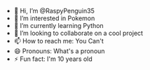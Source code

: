 - 👋 Hi, I’m @RaspyPenguin35
- 👀 I’m interested in Pokemon
- 🌱 I’m currently learning Python
- 💞️ I’m looking to collaborate on a cool project
- 📫 How to reach me: You Can't
- 😄 Pronouns: What's a pronoun
- ⚡ Fun fact: I'm 10 years old

<!---
RaspyPenguin35/RaspyPenguin35 is a ✨ special ✨ repository because its `README.md` (this file) appears on your GitHub profile.
You can click the Preview link to take a look at your changes.
--->
